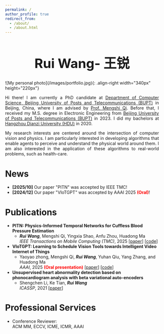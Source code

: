 ```yaml
---
permalink: /
author_profile: true
redirect_from: 
  - /about/
  - /about.html
---
```

<h1 style="text-align: center; font-weight: bold; font-size: 32pt;">Rui Wang- 王锐</h1>
![My personal photo](/images/portfolio.jpg){: .align-right width="340px" height="220px"}   

<p style="text-align: justify;">
Hi there! I am currently a PhD candidate at <a href="https://scs.bupt.edu.cn/" target="_blank">Department of Computer Science, Beijing University of Posts and Telecommunications (BUPT)</a> in Beijing, China, where I am advised by <a href="https://teacher.bupt.edu.cn/qimengshi/zh_CN/index.htm" target="_blank">Prof. Mengshi Qi</a>. Before that, I received my M.S. degree in Electronic Engineering from <a href="https://www.bupt.edu.cn/" target="_blank">Beijing University of Posts and Telecommunications (BUPT)</a> in 2023. I did my bachelors at <a href="https://www.hdu.edu.cn/" target="_blank">Hangzhou Dianzi University (HDU)</a> in 2020.
</p>

<p style="text-align: justify;">
My research interests are centered around the intersection of computer vision and physics. I am particularly interested in developing algorithms that enable agents to perceive and understand the physical world around them. I am also interested in the application of these algorithms to real-world problems, such as health-care.
</p>

News
======
* **[2025/10]** Our paper "PITN" was accepted by IEEE TMC!
* **[2024/12]** Our paper "VIoTGPT" was accepted by AAAI 2025 <b style="color:red;">(Oral)</b>!

<!-- Research Highlight -->



Publications
======
* **PITN: Physics-Informed Temporal Networks for Cuffless Blood Pressure Estimation**
  * ***Rui Wang***, Mengshi Qi, Yingxia Shao, Anfu Zhou, Huadong Ma  
    *IEEE Transactions on Mobile Computing (TMC)*, 2025 \[[paper](https://arxiv.org/pdf/2408.08488)\] \[[code](https://github.com/Zest86/ACL-PITN/blob/main)\]
* **VIoTGPT: Learning to Schedule Vision Tools towards Intelligent Video Internet of Things**  
  * Yaoyao zhong, Mengshi Qi, ***Rui Wang***, Yuhan Qiu, Yang Zhang, and Huadong Ma  
  *AAAI*, 2025 <b style="color:red;">(Oral presentation)</b> \[[paper](https://arxiv.org/pdf/2312.00401)\] \[[code](https://github.com/zhongyy/VIoTGPT)\]
* **Unsupervised heart abnormality detection based on phonocardiogram analysis with beta variational auto-encoders**  
  * Shengchen Li, Ke Tian, ***Rui Wang***  
  *ICASSP*, 2021 \[[paper](https://ieeexplore.ieee.org/abstract/document/9414165)\]


[//]: # (Preprints)

[//]: # (======)



Professional Services
======
* Conference Reviewer:  
    ACM MM, ECCV, ICME, ICMR, AAAI

<!-- Journal Reviewer -->


<!-- Honors and Awards -->


